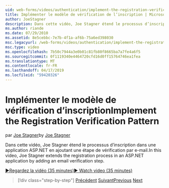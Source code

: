 ```yaml
---
uid: web-forms/videos/authentication/implement-the-registration-verification-pattern
title: Implémenter le modèle de vérification de l’inscription | Microsoft Docs
author: JoeStagner
description: Dans cette vidéo, Joe Stagner étend le processus d’inscription dans une application ASP.NET en ajoutant une étape de vérification par e-mail.
ms.author: riande
ms.date: 07/29/2010
ms.assetid: 8e5cebbc-7e7b-4f1a-af6b-75a6ed398030
msc.legacyurl: /web-forms/videos/authentication/implement-the-registration-verification-pattern
msc.type: video
ms.openlocfilehash: 7b50c7944a3e0b01c81fb80f8665ba7a7fe4a6f5
ms.sourcegitcommit: 0f1119340e4464720cfd16d0ff15764746ea1fea
ms.translationtype: MT
ms.contentlocale: fr-FR
ms.lasthandoff: 04/17/2019
ms.locfileid: "59420326"
---
```

# <a name="implement-the-registration-verification-pattern"></a><span data-ttu-id="ca977-103">Implémenter le modèle de vérification d’inscription</span><span class="sxs-lookup"><span data-stu-id="ca977-103">Implement the Registration Verification Pattern</span></span>

<span data-ttu-id="ca977-104">par [Joe Stagner](https://github.com/JoeStagner)</span><span class="sxs-lookup"><span data-stu-id="ca977-104">by [Joe Stagner](https://github.com/JoeStagner)</span></span>

<span data-ttu-id="ca977-105">Dans cette vidéo, Joe Stagner étend le processus d’inscription dans une application ASP.NET en ajoutant une étape de vérification par e-mail.</span><span class="sxs-lookup"><span data-stu-id="ca977-105">In this video, Joe Stagner extends the registration process in an ASP.NET application by adding an email verification step.</span></span>

[<span data-ttu-id="ca977-106">&#9654;Regardez la vidéo (35 minutes)</span><span class="sxs-lookup"><span data-stu-id="ca977-106">&#9654; Watch video (35 minutes)</span></span>](https://channel9.msdn.com/Blogs/ASP-NET-Site-Videos/implement-the-registration-verification-pattern)

> [!div class="step-by-step"]
> <span data-ttu-id="ca977-107">[Précédent](logging-users-into-your-membership-system.md)
> [Suivant](simple-web-service-authentication.md)</span><span class="sxs-lookup"><span data-stu-id="ca977-107">[Previous](logging-users-into-your-membership-system.md)
[Next](simple-web-service-authentication.md)</span></span>
